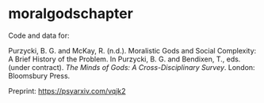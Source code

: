 # moralgodschapter
Code and data for:

Purzycki, B. G. and McKay, R. (n.d.). Moralistic Gods and Social Complexity: A Brief History of the Problem. In Purzycki, B. G. and Bendixen, T., eds. (under contract). _The Minds of Gods: A Cross-Disciplinary Survey_. London: Bloomsbury Press.

Preprint: https://psyarxiv.com/vqjk2

